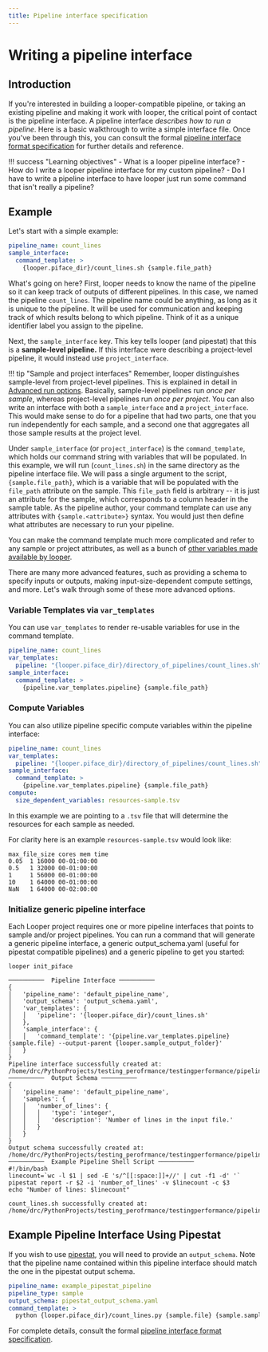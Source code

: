 ```yaml
---
title: Pipeline interface specification
---
```


# Writing a pipeline interface

## Introduction

If you're interested in building a looper-compatible pipeline, or taking an existing pipeline and making it work with looper, the critical point of contact is the pipeline interface.
A pipeline interface *describes how to run a pipeline*.
Here is a basic walkthrough to write a simple interface file. Once you've been through this, you can consult the formal [pipeline interface format specification](pipeline-interface-specification.md) for further details and reference.

!!! success "Learning objectives"
    - What is a looper pipeline interface?
    - How do I write a looper pipeline interface for my custom pipeline?
    - Do I have to write a pipeline interface to have looper just run some command that isn't really a pipeline?


## Example

Let's start with a simple example:

```yaml title="pipeline_interface.yaml"
pipeline_name: count_lines
sample_interface:
  command_template: >
    {looper.piface_dir}/count_lines.sh {sample.file_path}
```

What's going on here?
First, looper needs to know the name of the pipeline so it can keep track of outputs of different pipelines.
In this case, we named the pipeline `count_lines`.
The pipeline name could be anything, as long as it is unique to the pipeline.
It will be used for communication and keeping track of which results belong to which pipeline.
Think of it as a unique identifier label you assign to the pipeline. 

Next, the `sample_interface` key.
This key tells looper (and pipestat) that this is a **sample-level pipeline.**
If this interface were describing a project-level pipeline, it would instead use `project_interface`.

!!! tip "Sample and project interfaces"
    Remember, looper distinguishes sample-level from project-level pipelines.
    This is explained in detail in [Advanced run options](../advanced-guide/advanced-run-options.md).
    Basically, sample-level pipelines run *once per sample*, whereas project-level pipelines run *once per project*.
    You can also write an interface with both a `sample_interface` and a `project_interface`.
    This would make sense to do for a pipeline that had two parts, one that you run independently for each sample, and a second one that aggregates all those sample results at the project level.

Under `sample_interface` (or `project_interface`) is the `command_template`, which holds our command string with variables that will be populated.
In this example, we will run (`count_lines.sh`) in the same directory as the pipeline interface file.
We will pass a single argument to the script, `{sample.file_path}`, which is a variable that will be populated with the `file_path` attribute on the sample.
This `file_path` field is arbitrary -- it is just an attribute for the sample, which corresponds to a column header in the sample table.
As the pipeline author, your command template can use any attributes with `{sample.<attribute>}` syntax.
You would just then define what attributes are necessary to run your pipeline.

You can make the command template much more complicated and refer to any sample or project attributes, as well as a bunch of [other variables made available by looper](../advanced-guide/advanced-computing.md#divvy-config-variable-adapters-and-built-in-looper-variables).

There are many more advanced features, such as providing a schema to specify inputs or outputs, making input-size-dependent compute settings, and more.
Let's walk through some of these more advanced options.

### Variable Templates via `var_templates`

You can use `var_templates` to render re-usable variables for use in the command template.

```yaml title="pipeline_interface.yaml"
pipeline_name: count_lines
var_templates:  
  pipeline: "{looper.piface_dir}/directory_of_pipelines/count_lines.sh"  
sample_interface:
  command_template: >
    {pipeline.var_templates.pipeline} {sample.file_path}
```


### Compute Variables

You can also utilize pipeline specific compute variables within the pipeline interface:


```yaml title="pipeline_interface.yaml"
pipeline_name: count_lines
var_templates:  
  pipeline: "{looper.piface_dir}/directory_of_pipelines/count_lines.sh"  
sample_interface:
  command_template: >
    {pipeline.var_templates.pipeline} {sample.file_path}
compute:
  size_dependent_variables: resources-sample.tsv
```

In this example we are pointing to a `.tsv` file that will determine the resources for each sample as needed.

For clarity here is an example `resources-sample.tsv` would look like:

```tsv title="resources-sample.tsv"
max_file_size cores mem time
0.05  1 16000 00-01:00:00
0.5   1 32000 00-01:00:00
1     1 56000 00-01:00:00
10    1 64000 00-01:00:00
NaN   1 64000 00-02:00:00

```


### Initialize generic pipeline interface

Each Looper project requires one or more pipeline interfaces that points to sample and/or project pipelines. You can run a command that will generate a generic pipeline interface, a generic output_schema.yaml (useful for pipestat compatible pipelines) and a generic pipeline to get you started:

```shell
looper init_piface
```

```console title="Output from looper init_piface"
──────────  Pipeline Interface ──────────
{
│   'pipeline_name': 'default_pipeline_name',
│   'output_schema': 'output_schema.yaml',
│   'var_templates': {
│   │   'pipeline': '{looper.piface_dir}/count_lines.sh'
│   },
│   'sample_interface': {
│   │   'command_template': '{pipeline.var_templates.pipeline} {sample.file} --output-parent {looper.sample_output_folder}'
│   }
}
Pipeline interface successfully created at: /home/drc/PythonProjects/testing_perofrmance/testingperformance/pipeline/pipeline_interface.yaml
──────────  Output Schema ──────────
{
│   'pipeline_name': 'default_pipeline_name',
│   'samples': {
│   │   'number_of_lines': {
│   │   │   'type': 'integer',
│   │   │   'description': 'Number of lines in the input file.'
│   │   }
│   }
}
Output schema successfully created at: /home/drc/PythonProjects/testing_perofrmance/testingperformance/pipeline/output_schema.yaml
──────────  Example Pipeline Shell Script ──────────
#!/bin/bash
linecount=`wc -l $1 | sed -E 's/^[[:space:]]+//' | cut -f1 -d' '`
pipestat report -r $2 -i 'number_of_lines' -v $linecount -c $3
echo "Number of lines: $linecount"
    
count_lines.sh successfully created at: /home/drc/PythonProjects/testing_perofrmance/testingperformance/pipeline/count_lines.sh

```

## Example Pipeline Interface Using Pipestat

If you wish to use [pipestat](../tutorial/pipestat.md), you will need to provide an `output_schema`. Note that the pipeline name contained within this pipeline interface should match the one in the pipestat output schema.

```yaml
pipeline_name: example_pipestat_pipeline
pipeline_type: sample
output_schema: pipestat_output_schema.yaml
command_template: >
  python {looper.piface_dir}/count_lines.py {sample.file} {sample.sample_name} {pipestat.results_file}
```


For complete details, consult the formal [pipeline interface format specification](pipeline-interface-specification.md).
